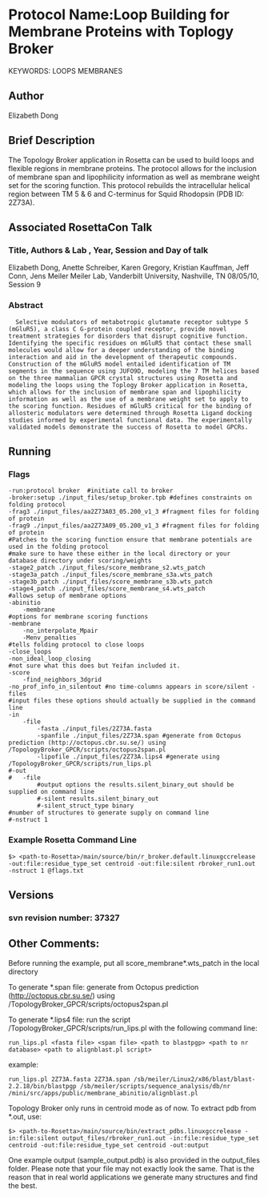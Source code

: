# Protocol Name:Loop Building for Membrane Proteins with Toplogy Broker

KEYWORDS: LOOPS MEMBRANES

## Author
Elizabeth Dong


## Brief Description
The Topology Broker application in Rosetta can be used to build loops and flexible regions in membrane proteins. The protocol allows for the inclusion of membrane span and lipophilicity information as well as membrane weight set for the scoring function. This protocol rebuilds the intracellular helical region between TM 5 & 6 and C-terminus for Squid Rhodopsin (PDB ID: 2Z73A).


## Associated RosettaCon Talk 

### Title, Authors & Lab , Year, Session and Day of talk
  Elizabeth Dong, Anette Schreiber, Karen Gregory, Kristian Kauffman, Jeff Conn, Jens Meiler
  Meiler Lab, Vanderbilt University, Nashville, TN
  08/05/10, Session 9
  
### Abstract
	  Selective modulators of metabotropic glutamate receptor subtype 5 (mGluR5), a class C G-protein coupled receptor, provide novel treatment strategies for disorders that disrupt cognitive function. Identifying the specific residues on mGluR5 that contact these small molecules would allow for a deeper understanding of the binding interaction and aid in the development of therapeutic compounds. Construction of the mGluR5 model entailed identification of TM segments in the sequence using JUFO9D, modeling the 7 TM helices based on the three mammalian GPCR crystal structures using Rosetta and modeling the loops using the Toplogy Broker application in Rosetta, which allows for the inclusion of membrane span and lipophilicity information as well as the use of a membrane weight set to apply to the scoring function. Residues of mGluR5 critical for the binding of allosteric modulators were determined through Rosetta Ligand docking studies informed by experimental functional data. The experimentally validated models demonstrate the success of Rosetta to model GPCRs.
 
## Running

### Flags 
```
-run:protocol broker  #initiate call to broker
-broker:setup ./input_files/setup_broker.tpb #defines constraints on folding protocol
-frag3 ./input_files/aa2Z73A03_05.200_v1_3 #fragment files for folding of protein
-frag9 ./input_files/aa2Z73A09_05.200_v1_3 #fragment files for folding of protein
#Patches to the scoring function ensure that membrane potentials are used in the folding protocol
#make sure to have these either in the local directory or your database directory under scoring/weights
-stage2_patch ./input_files/score_membrane_s2.wts_patch
-stage3a_patch ./input_files/score_membrane_s3a.wts_patch
-stage3b_patch ./input_files/score_membrane_s3b.wts_patch
-stage4_patch ./input_files/score_membrane_s4.wts_patch
#allows setup of membrane options
-abinitio
	-membrane
#options for membrane scoring functions
-membrane
	-no_interpolate_Mpair
	-Menv_penalties
#tells folding protocol to close loops
-close_loops
-non_ideal_loop_closing
#not sure what this does but Yeifan included it.
-score
	-find_neighbors_3dgrid
-no_prof_info_in_silentout #no time-columns appears in score/silent - files
#input files these options should actually be supplied in the command line
-in
	-file
		-fasta ./input_files/2Z73A.fasta
		-spanfile ./input_files/2Z73A.span #generate from Octopus prediction (http://octopus.cbr.su.se/) using /TopologyBroker_GPCR/scripts/octopus2span.pl
		-lipofile ./input_files/2Z73A.lips4 #generate using /TopologyBroker_GPCR/scripts/run_lips.pl
#-out
#	-file
		#output options the results.silent_binary_out should be supplied on command line
		#-silent results.silent_binary_out
		#-silent_struct_type binary
#number of structures to generate supply on command line
#-nstruct 1
```

### Example Rosetta Command Line
```
$> <path-to-Rosetta>/main/source/bin/r_broker.default.linuxgccrelease -out:file:residue_type_set centroid -out:file:silent rbroker_run1.out -nstruct 1 @flags.txt
```


## Versions
### svn revision number: 37327

## Other Comments: 
Before running the example, put all score_membrane*.wts_patch in the local directory

To generate *.span file: 
generate from Octopus prediction (http://octopus.cbr.su.se/) using /TopologyBroker_GPCR/scripts/octopus2span.pl

To generate *.lips4 file:
run the script /TopologyBroker_GPCR/scripts/run_lips.pl with the following command line:
```
run_lips.pl <fasta file> <span file> <path to blastpgp> <path to nr database> <path to alignblast.pl script>
```
example: 
```
run_lips.pl 2Z73A.fasta 2Z73A.span /sb/meiler/Linux2/x86/blast/blast-2.2.18/bin/blastpgp /sb/meiler/scripts/sequence_analysis/db/nr /mini/src/apps/public/membrane_abinitio/alignblast.pl 
```

Topology Broker only runs in centroid mode as of now. To extract pdb from *.out, use:
```
$> <path-to-Rosetta>/main/source/bin/extract_pdbs.linuxgccrelease -in:file:silent output_files/rbroker_run1.out -in:file:residue_type_set centroid -out:file:residue_type_set centroid -out:output
```
One example output (sample_output.pdb) is also provided in the output_files folder. Please note that your file may not exactly look the same. That is the reason that in real world applications we generate many structures and find the best.
